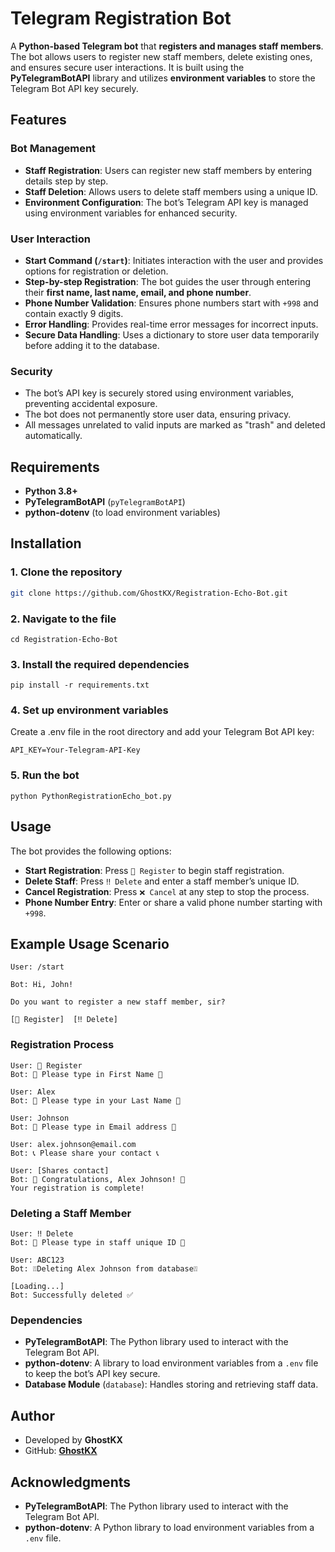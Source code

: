 # Telegram Registration Bot

A **Python-based Telegram bot** that **registers and manages staff members**. The bot allows users to register new staff members, delete existing ones, and ensures secure user interactions. It is built using the **PyTelegramBotAPI** library and utilizes **environment variables** to store the Telegram Bot API key securely.

## Features

### **Bot Management**
- **Staff Registration**: Users can register new staff members by entering details step by step.
- **Staff Deletion**: Allows users to delete staff members using a unique ID.
- **Environment Configuration**: The bot’s Telegram API key is managed using environment variables for enhanced security.

### **User Interaction**
- **Start Command (`/start`)**: Initiates interaction with the user and provides options for registration or deletion.
- **Step-by-step Registration**: The bot guides the user through entering their **first name, last name, email, and phone number**.
- **Phone Number Validation**: Ensures phone numbers start with `+998` and contain exactly 9 digits.
- **Error Handling**: Provides real-time error messages for incorrect inputs.
- **Secure Data Handling**: Uses a dictionary to store user data temporarily before adding it to the database.

### **Security**
- The bot’s API key is securely stored using environment variables, preventing accidental exposure.
- The bot does not permanently store user data, ensuring privacy.
- All messages unrelated to valid inputs are marked as "trash" and deleted automatically.

## Requirements

- **Python 3.8+**
- **PyTelegramBotAPI** (`pyTelegramBotAPI`)
- **python-dotenv** (to load environment variables)

## Installation

### 1. Clone the repository
```bash
git clone https://github.com/GhostKX/Registration-Echo-Bot.git
```

### 2. Navigate to the file
```
cd Registration-Echo-Bot
```

### 3. Install the required dependencies
```
pip install -r requirements.txt
```

### 4. Set up environment variables

Create a .env file in the root directory and add your Telegram Bot API key:
```
API_KEY=Your-Telegram-API-Key
```

### 5. Run the bot
```
python PythonRegistrationEcho_bot.py
```

## Usage

The bot provides the following options:

- **Start Registration**: Press `📝 Register` to begin staff registration.  
- **Delete Staff**: Press `‼️ Delete` and enter a staff member’s unique ID.  
- **Cancel Registration**: Press `❌ Cancel` at any step to stop the process.  
- **Phone Number Entry**: Enter or share a valid phone number starting with `+998`.  


## Example Usage Scenario
```
User: /start

Bot: Hi, John! 

Do you want to register a new staff member, sir?

[📝 Register]  [‼️ Delete]
```

### Registration Process
```
User: 📝 Register
Bot: 💬 Please type in First Name 💬

User: Alex
Bot: 💬 Please type in your Last Name 💬

User: Johnson
Bot: 📩 Please type in Email address 📩

User: alex.johnson@email.com
Bot: 📞 Please share your contact 📞

User: [Shares contact]
Bot: 🎉 Congratulations, Alex Johnson! 🎉
Your registration is complete!
```

### Deleting a Staff Member
```
User: ‼️ Delete
Bot: 💬 Please type in staff unique ID 💬

User: ABC123
Bot: ❕❕Deleting Alex Johnson from database❕❕

[Loading...]
Bot: Successfully deleted ✅
```

### Dependencies

- **PyTelegramBotAPI**: The Python library used to interact with the Telegram Bot API.
- **python-dotenv**: A library to load environment variables from a `.env` file to keep the bot’s API key secure.
- **Database Module** (`database`): Handles storing and retrieving staff data.

## Author

- Developed by **GhostKX**
- GitHub: **[GhostKX](https://github.com/GhostKX/New-Echo-Bot)**


## Acknowledgments

- **PyTelegramBotAPI**: The Python library used to interact with the Telegram Bot API.
- **python-dotenv**: A Python library to load environment variables from a `.env` file.
